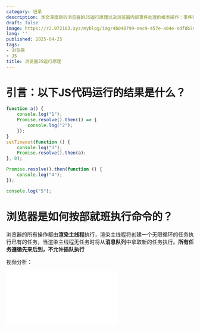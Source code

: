 ```yaml
---
category: 记录
description: 本文深度剖析浏览器的JS运行原理以及浏览器内部事件处理的根本操作：事件循环
draft: false
image: https://r2.072103.xyz/myblog/img/4b040799-eec9-457e-a04e-edf8b7e35b94.webp
lang: ''
published: 2025-04-25
tags:
- 浏览器
- JS
title: 浏览器JS运行原理
---
```

# 引言：以下JS代码运行的结果是什么？

```js
function a() {
    console.log("1");
    Promise.resolve().then(() => {
        console.log("2");
    });
}
setTimeout(function () {
    console.log("3");
    Promise.resolve().then(a);
}, 0);

Promise.resolve().then(function () {
    console.log("4");
});

console.log("5");
```

# 浏览器是如何按部就班执行命令的？

浏览器的所有操作都由**渲染主线程**执行，渲染主线程将创建一个无限循环的任务执行已有的任务，当渲染主线程无任务时将从**消息队列**中拿取新的任务执行。**所有任务遵循先来后到，不允许插队执行**

视频分析：

<iframe src="//player.bilibili.com/player.html?isOutside=true&aid=114398232385591&bvid=BV1VpLJzPEBp&cid=29606019473&p=1" scrolling="no" border="0" frameborder="no" framespacing="0" allowfullscreen="true"></iframe>